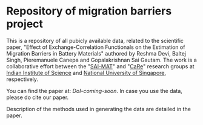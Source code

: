 # Repository of migration barriers project

This is a repository of all pubicly available data, related to the scientific paper, "Effect of Exchange-Correlation Functionals on the Estimation of Migration Barriers in Battery Materials" authored by Reshma Devi, Baltej Singh, Pieremanuele Canepa and Gopalakrishnan Sai Gautam. The work is a collaborative effort between the "<a href="https://sai-mat-group.github.io">SAI-MAT</a>" and "<a href="https://caneparesearch.org">CaRe</a>" research groups at <a href="https://iisc.ac.in">Indian Institute of Science</a> and <a href="https://nus.edu.sg">National University of Singapore</a>, respectively.

You can find the paper at: <i>DoI-coming-soon</i>. In case you use the data, please do cite our paper.

Description of the methods used in generating the data are detailed in the paper.
